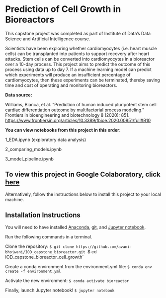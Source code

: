            

# Prediction of Cell Growth in Bioreactors

This capstone project was completed as part of Institute of Data’s Data Science and Artificial Intelligence course.

Scientists have been exploring whether cardiomyocytes (i.e. heart muscle cells) can be transplanted into patients to support recovery after heart attacks. Stem cells can be converted into cardiomyocytes in a bioreactor over a 10-day process. This project aims to predict the outcome of this process using data up to day 7. If a machine learning model can predict which experiments will produce an insufficient percentage of cardiomyocytes, then these experiments can be terminated, thereby saving time and cost of operating and monitoring bioreactors.

**Data source:**

Williams, Bianca, et al. "Prediction of human induced pluripotent stem cell cardiac differentiation outcome by multifactorial process modeling." Frontiers in bioengineering and biotechnology 8 (2020): 851. https://www.frontiersin.org/articles/10.3389/fbioe.2020.00851/full#B10

**You can view notebooks from this project in this order:**

1_EDA.ipynb (exploratory data analysis)

2_comparing_models.ipynb

3_model_pipeline.ipynb

## To view this project in Google Colaboratory, click [here](https://colab.research.google.com/github/avani-bhojwani/IOD_capstone_bioreactor/blob/master)

Alternatively, follow the instructions below to install this project to your local machine.

## Installation Instructions

You will need to have installed [Anaconda](https://www.anaconda.com/distribution/), [git](https://git-scm.com/), and [Jupyter notebook](https://test-jupyter.readthedocs.io/en/latest/install.html).

Run the following commands in a terminal.

Clone the repository:
`$ git clone https://github.com/avani-bhojwani/IOD_capstone_bioreactor.git
`$ cd IOD_capstone_bioreactor_cell_growth`

Create a conda environment from the environment.yml file:
`$ conda env create -f environment.yml`

Activate the new environment:
`$ conda activate bioreactor`

Finally, launch Jupyter notebook!
`$ jupyter notebook`